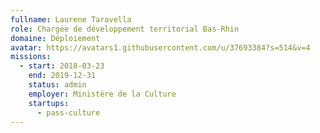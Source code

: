 ```yaml
---
fullname: Laurene Taravella
role: Chargée de développement territorial Bas-Rhin
domaine: Déploiement
avatar: https://avatars1.githubusercontent.com/u/37693384?s=514&v=4
missions:
  - start: 2018-03-23
    end: 2019-12-31
    status: admin
    employer: Ministère de la Culture
    startups:
      - pass-culture
---
```

